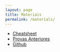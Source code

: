 ```yaml
---
layout: page
title: Materiais
permalink: /materials/
---
```


- [Cheatsheet](/assets/provas-anteriores/cheatsheet.pdf)
- [Provas Anteriores](/assets/provas-anteriores/provas-anteriores.zip)
- [Github](https://github.com/danielsaad/AA-IFB-CC)

